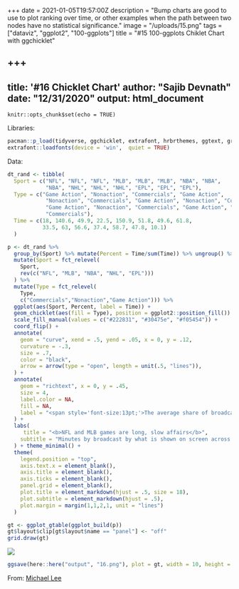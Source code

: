 +++
date = 2021-01-05T19:57:00Z
description = "Bump charts are good to use to plot ranking over time, or other examples when the path between two nodes have no statistical significance."
image = "/uploads/15.png"
tags = ["dataviz", "ggplot2", "100-ggplots"]
title = "#15 100-ggplots Chiklet Chart with ggchicklet"

+++
---
title: '#16 Chicklet Chart'
author: "Sajib Devnath"
date: "12/31/2020"
output: html_document
---

```{r setup, include=FALSE}
knitr::opts_chunk$set(echo = TRUE)
```


Libraries:

```r
pacman::p_load(tidyverse, ggchicklet, extrafont, hrbrthemes, ggtext, grid)
extrafont::loadfonts(device = 'win',  quiet = TRUE)
```


Data: 

```r
dt_rand <- tibble(
  Sport = c("NFL", "NFL", "NFL", "MLB", "MLB", "MLB", "NBA", "NBA",
            "NBA", "NHL", "NHL", "NHL", "EPL", "EPL", "EPL"),
  Type = c("Game Action", "Nonaction", "Commercials", "Game Action", 
            "Nonaction", "Commercials", "Game Action", "Nonaction", "Commercials", 
            "Game Action", "Nonaction", "Commercials", "Game Action", "Nonaction", 
            "Commercials"),
  Time = c(18, 140.6, 49.9, 22.5, 150.9, 51.8, 49.6, 61.8,
           33.5, 63, 56.6, 37.4, 58.7, 47.8, 10.1)
  )
```




```r
p <- dt_rand %>% 
  group_by(Sport) %>% mutate(Percent = Time/sum(Time)) %>% ungroup() %>% 
  mutate(Sport = fct_relevel(
    Sport,
    rev(c("NFL", "MLB", "NBA", "NHL", "EPL")))
  ) %>% 
  mutate(Type = fct_relevel(
    Type,
    c("Commercials","Nonaction","Game Action"))) %>% 
  ggplot(aes(Sport, Percent, label = Time)) +
  geom_chicklet(aes(fill = Type), position = ggplot2::position_fill()) +
  scale_fill_manual(values = c("#222831", "#30475e", "#f05454")) +
  coord_flip() +
  annotate(
    geom = "curve", xend = .5, yend = .05, x = 0, y = .12,
    curvature = -.3,
    size = .7,
    color = "black",
    arrow = arrow(type = "open", length = unit(.5, "lines")),
  ) +
  annotate(
    geom = "richtext", x = 0, y = .45, 
    size = 4,
    label.color = NA,
    fill = NA,
    label = "<span style='font-size:13pt;'>The average share of broadcast time showing <strong style='color:#FA759F'>GAME ACTION</strong> is highest in<br>the English Premier League - but there is more total action in an average<br>National Hockey League game, which lasts longer.</span>"
  ) +
  labs(
     title = "<b>NFL and MLB games are long, slow affairs</b>",
    subtitle = "Minutes by broadcast by what is shown on screen across five major men's sports leagues"
  ) + theme_minimal() +
  theme(
    legend.position = "top", 
    axis.text.x = element_blank(),
    axis.title = element_blank(),
    axis.ticks = element_blank(),
    panel.grid = element_blank(),
    plot.title = element_markdown(hjust = .5, size = 18),
    plot.subtitle = element_markdown(hjust = .5),
    plot.margin = margin(1,1,2,1, unit = "lines")
  ) 

gt <- ggplot_gtable(ggplot_build(p))
gt$layout$clip[gt$layout$name == "panel"] <- "off"
grid.draw(gt)

```

![](/uploads/16.png)

```r
ggsave(here::here("output", "16.png"), plot = gt, width = 10, height = 5, type="cairo", dpi = 600)
```


From: [Michael Lee](https://www.mikelee.co/posts/2020-02-08-recreate-fivethirtyeight-chicklet-stacked-bar-chart-in-ggplot2/)

